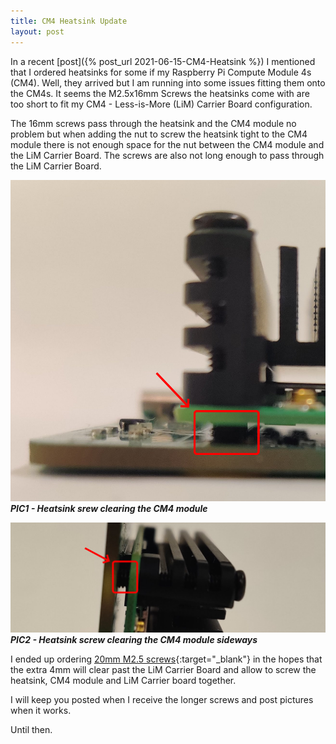 ```yaml
---
title: CM4 Heatsink Update
layout: post
---
```


In a recent [post]({% post_url 2021-06-15-CM4-Heatsink %}) I mentioned that I ordered heatsinks for some if my Raspberry Pi Compute Module 4s (CM4). Well, they arrived but I am running into some issues fitting them onto the CM4s. It seems the M2.5x16mm Screws the heatsinks come with are too short to fit my CM4 - Less-is-More (LiM) Carrier Board configuration.

The 16mm screws pass through the heatsink and the CM4 module no problem but when adding the nut to screw the heatsink tight to the CM4 module there is not enough space for the nut between the CM4 module and the LiM Carrier Board. The screws are also not long enough to pass through the LiM Carrier Board. 

![Heatsink 2](/images/heatsink_2.png)
_**PIC1 - Heatsink srew clearing the CM4 module**_

![Heatsink 3](/images/heatsink_3.png)
_**PIC2 - Heatsink screw clearing the CM4 module sideways**_

I ended up ordering [20mm M2.5 screws](http://www.helipal.com/m2-5-x-20mm-flat-head-cap-screws.html){:target="_blank"} in the hopes that the extra 4mm will clear past the LiM Carrier Board and allow to screw the heatsink, CM4 module and LiM Carrier board together.

I will keep you posted when I receive the longer screws and post pictures when it works.

Until then.
